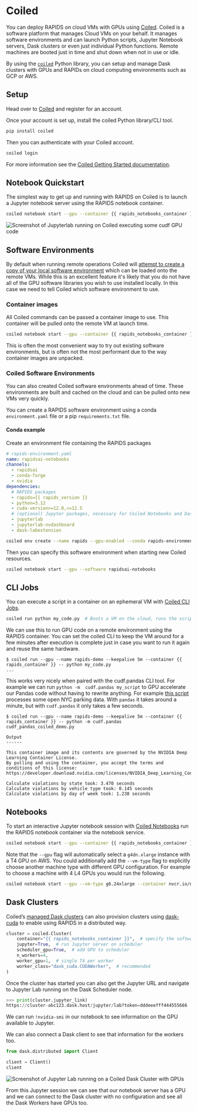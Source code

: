 # Coiled

You can deploy RAPIDS on cloud VMs with GPUs using [Coiled](https://www.coiled.io/). Coiled is a software platform that manages Cloud VMs on your behalf. It manages software environments and can launch Python scripts, Jupyter Notebook servers, Dask clusters or even just individual Python functions. Remote machines are booted just in time and shut down when not in use or idle.

By using the [`coiled`](https://anaconda.org/conda-forge/coiled) Python library, you can setup and manage Dask clusters with GPUs and RAPIDs on cloud computing environments such as GCP or AWS.

## Setup

Head over to [Coiled](https://docs.coiled.io/user_guide/setup/index) and register for an account.

Once your account is set up, install the coiled Python library/CLI tool.

```bash
pip install coiled
```

Then you can authenticate with your Coiled account.

```bash
coiled login
```

For more information see the [Coiled Getting Started documentation](https://docs.coiled.io/user_guide/setup/index).

## Notebook Quickstart

The simplest way to get up and running with RAPIDS on Coiled is to launch a Jupyter notebook server using the RAPIDS notebook container.

```bash
coiled notebook start --gpu --container {{ rapids_notebooks_container }}
```

![Screenshot of Jupyterlab running on Coiled executing some cudf GPU code](../_static/images/platforms/coiled/coiled-jupyter.png)

## Software Environments

By default when running remote operations Coiled will [attempt to create a copy of your local software environment](https://docs.coiled.io/user_guide/software/sync.html) which can be loaded onto the remote VMs. While this is an excellent feature it's likely that you do not have all of the GPU software libraries you wish to use installed locally. In this case we need to tell Coiled which software environment to use.

### Container images

All Coiled commands can be passed a container image to use. This container will be pulled onto the remote VM at launch time.

```bash
coiled notebook start --gpu --container {{ rapids_notebooks_container }}
```

This is often the most convenient way to try out existing software environments, but is often not the most performant due to the way container images are unpacked.

### Coiled Software Environments

You can also created Coiled software environments ahead of time. These environments are built and cached on the cloud and can be pulled onto new VMs very quickly.

You can create a RAPIDS software environment using a conda `environment.yaml` file or a pip `requirements.txt` file.

#### Conda example

Create an environment file containing the RAPIDS packages

```yaml
# rapids-environment.yaml
name: rapidsai-notebooks
channels:
  - rapidsai
  - conda-forge
  - nvidia
dependencies:
  # RAPIDS packages
  - rapids={{ rapids_version }}
  - python=3.12
  - cuda-version>=12.0,<=12.5
  # (optional) Jupyter packages, necessary for Coiled Notebooks and Dask clusters with Jupyter enabled
  - jupyterlab
  - jupyterlab-nvdashboard
  - dask-labextension
```

```bash
coiled env create --name rapids --gpu-enabled --conda rapids-environment.yaml
```

Then you can specify this software environment when starting new Coiled resources.

```bash
coiled notebook start --gpu --software rapidsai-notebooks
```

## CLI Jobs

You can execute a script in a container on an ephemeral VM with [Coiled CLI Jobs](https://docs.coiled.io/user_guide/cli-jobs.html).

```bash
coiled run python my_code.py  # Boots a VM on the cloud, runs the scripts, then shuts down again
```

We can use this to run GPU code on a remote environment using the RAPIDS container. You can set the coiled CLI to keep the VM around for a few minutes after execution is complete just in case you want to run it again and reuse the same hardware.

```concole
$ coiled run --gpu --name rapids-demo --keepalive 5m --container {{ rapids_container }} -- python my_code.py
...
```

This works very nicely when paired with the cudf.pandas CLI tool. For example we can run `python -m  cudf.pandas my_script` to GPU accelerate our Pandas code without having to rewrite anything. For example [this script](https://gist.github.com/jacobtomlinson/2481ecf2e1d2787ae2864a6712eef97b#file-cudf_pandas_coiled_demo-py) processes some open NYC parking data. With `pandas` it takes around a minute, but with `cudf.pandas` it only takes a few seconds.

```console
$ coiled run --gpu --name rapids-demo --keepalive 5m --container {{ rapids_container }} -- python -m cudf.pandas cudf_pandas_coiled_demo.py

Output
------

This container image and its contents are governed by the NVIDIA Deep Learning Container License.
By pulling and using the container, you accept the terms and conditions of this license:
https://developer.download.nvidia.com/licenses/NVIDIA_Deep_Learning_Container_License.pdf

Calculate violations by state took: 3.470 seconds
Calculate violations by vehicle type took: 0.145 seconds
Calculate violations by day of week took: 1.238 seconds
```

## Notebooks

To start an interactive Jupyter notebook session with [Coiled Notebooks](https://docs.coiled.io/user_guide/notebooks.html) run the RAPIDS notebook container via the notebook service.

```bash
coiled notebook start --gpu --container {{ rapids_notebooks_container }}
```

Note that the `--gpu` flag will automatically select a `g4dn.xlarge` instance with a T4 GPU on AWS. You could additionally add the `--vm-type` flag to explicitly choose another machine type with different GPU configuration. For example to choose a machine with 4 L4 GPUs you would run the following.

```bash
coiled notebook start --gpu --vm-type g6.24xlarge --container nvcr.io/nvidia/rapidsai/notebooks:24.12-cuda12.5-py3.12
```

## Dask Clusters

Coiled’s [managed Dask clusters](https://docs.coiled.io/user_guide/dask.html) can also provision clusters using [dask-cuda](https://docs.rapids.ai/api/dask-cuda/nightly/) to enable using RAPIDS in a distributed way.

```python
cluster = coiled.Cluster(
    container="{{ rapids_notebooks_container }}",  # specify the software env to use
    jupyter=True,  # run Jupyter server on scheduler
    scheduler_gpu=True,  # add GPU to scheduler
    n_workers=4,
    worker_gpu=1,  # single T4 per worker
    worker_class="dask_cuda.CUDAWorker",  # recommended
)
```

Once the cluster has started you can also get the Jupyter URL and navigate to Jupyter Lab running on the Dask Scheduler node.

```python
>>> print(cluster.jupyter_link)
https://cluster-abc123.dask.host/jupyter/lab?token=dddeeefff444555666
```

We can run `!nvidia-smi` in our notebook to see information on the GPU available to Jupyter.

We can also connect a Dask client to see that information for the workers too.

```python
from dask.distributed import Client

client = Client()
client
```

![Screenshot of Jupyter Lab running on a Coiled Dask Cluster with GPUs](../_static/images/platforms/coiled/jupyter-on-coiled.png)

From this Jupyter session we can see that our notebook server has a GPU and we can connect to the Dask cluster with no configuration and see all the Dask Workers have GPUs too.

```{relatedexamples}

```
